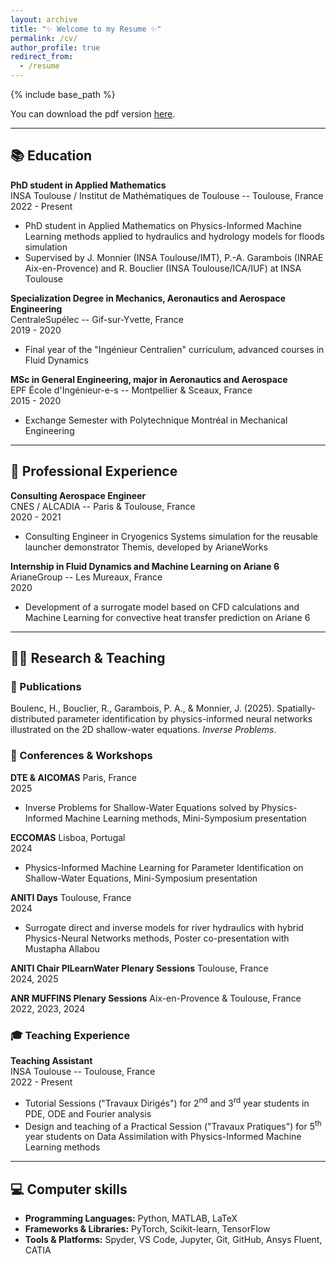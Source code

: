 ```yaml
---
layout: archive
title: "✨ Welcome to my Resume ✨"
permalink: /cv/
author_profile: true
redirect_from:
  - /resume
---
```


{% include base_path %}

You can download the pdf version [here](/files/Resume.pdf).

---

## 📚 Education

**PhD student in Applied Mathematics**  
INSA Toulouse / Institut de Mathématiques de Toulouse -- Toulouse, France
<br> 2022 - Present 

- PhD student in Applied Mathematics on Physics-Informed Machine Learning methods applied to hydraulics and hydrology models for floods simulation
- Supervised by J. Monnier (INSA Toulouse/IMT), P.-A. Garambois (INRAE Aix-en-Provence) and R. Bouclier (INSA Toulouse/ICA/IUF) at INSA Toulouse

**Specialization Degree in Mechanics, Aeronautics and Aerospace Engineering**  
CentraleSupélec -- Gif-sur-Yvette, France
<br> 2019 - 2020 

- Final year of the "Ingénieur Centralien" curriculum, advanced courses in Fluid Dynamics

**MSc in General Engineering, major in Aeronautics and Aerospace**  
EPF École d'Ingénieur-e-s -- Montpellier & Sceaux, France
<br> 2015 - 2020 

- Exchange Semester with Polytechnique Montréal in Mechanical Engineering 

---

## 💼 Professional Experience

**Consulting Aerospace Engineer**  
CNES / ALCADIA -- Paris & Toulouse, France
<br> 2020 - 2021

- Consulting Engineer in Cryogenics Systems simulation for the reusable launcher demonstrator Themis, developed by ArianeWorks

**Internship in Fluid Dynamics and Machine Learning on Ariane 6**  
ArianeGroup -- Les Mureaux, France
<br> 2020

- Development of a surrogate model based on CFD calculations and Machine Learning for convective heat transfer prediction on Ariane 6

---

## 👨‍🏫 Research & Teaching

### 📰 Publications

Boulenc, H., Bouclier, R., Garambois, P. A., & Monnier, J. (2025). Spatially-distributed parameter identification by physics-informed neural networks illustrated on the 2D shallow-water equations. <i>Inverse Problems</i>.

### 🎤 Conferences & Workshops

**DTE & AICOMAS** 
Paris, France
<br> 2025

- Inverse Problems for Shallow-Water Equations solved by Physics-Informed Machine Learning methods, Mini-Symposium presentation

**ECCOMAS** 
Lisboa, Portugal
<br> 2024

- Physics-Informed Machine Learning for Parameter Identification on Shallow-Water Equations, Mini-Symposium presentation

**ANITI Days** 
Toulouse, France
<br> 2024

- Surrogate direct and inverse models for river hydraulics with hybrid Physics-Neural Networks methods, Poster co-presentation with Mustapha Allabou

**ANITI Chair PILearnWater Plenary Sessions**
Toulouse, France
<br> 2024, 2025

**ANR MUFFINS Plenary Sessions**
Aix-en-Provence & Toulouse, France
<br> 2022, 2023, 2024

### 🎓 Teaching Experience

**Teaching Assistant**  
INSA Toulouse -- Toulouse, France
<br> 2022 - Present

- Tutorial Sessions ("Travaux Dirigés") for 2<sup>nd</sup> and 3<sup>rd</sup> year students in PDE, ODE and Fourier analysis 
- Design and teaching of a Practical Session ("Travaux Pratiques") for 5<sup>th</sup> year students on Data Assimilation with Physics-Informed Machine Learning methods

---

## 💻 Computer skills

- **Programming Languages:** Python, MATLAB, LaTeX
- **Frameworks & Libraries:** PyTorch, Scikit-learn, TensorFlow
- **Tools & Platforms:** Spyder, VS Code, Jupyter, Git, GitHub, Ansys Fluent, CATIA

<!-- ---

## 📫 Contact

Feel free to reach out via [Email](mailto:hugo.boulenc@insa-toulouse.fr)
<br> <sub><sup> 🤓 and don't forget to add me on [LinkedIn](https://www.linkedin.com/in/hugo-boulenc-596694132/) </sup></sub> -->


